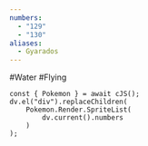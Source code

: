 ```yaml
---
numbers:
  - "129"
  - "130"
aliases:
  - Gyarados
---
```

#Water #Flying 


```dataviewjs
const { Pokemon } = await cJS();
dv.el("div").replaceChildren(
	Pokemon.Render.SpriteList(
		dv.current().numbers
	)
);
```

